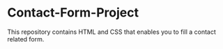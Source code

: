 # Contact-Form-Project
This repository contains HTML and CSS that enables you to fill a contact related form.
